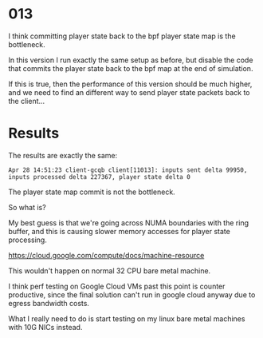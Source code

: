 # 013

I think committing player state back to the bpf player state map is the bottleneck. 

In this version I run exactly the same setup as before, but disable the code that commits the player state back to the bpf map at the end of simulation.

If this is true, then the performance of this version should be much higher, and we need to find an different way to send player state packets back to the client...

# Results

The results are exactly the same:

```
Apr 28 14:51:23 client-gcqb client[11013]: inputs sent delta 99950, inputs processed delta 227367, player state delta 0
```

The player state map commit is not the bottleneck.

So what is?

My best guess is that we're going across NUMA boundaries with the ring buffer, and this is causing slower memory accesses for player state processing.

https://cloud.google.com/compute/docs/machine-resource

This wouldn't happen on normal 32 CPU bare metal machine.

I think perf testing on Google Cloud VMs past this point is counter productive, since the final solution can't run in google cloud anyway due to egress bandwidth costs.

What I really need to do is start testing on my linux bare metal machines with 10G NICs instead.

